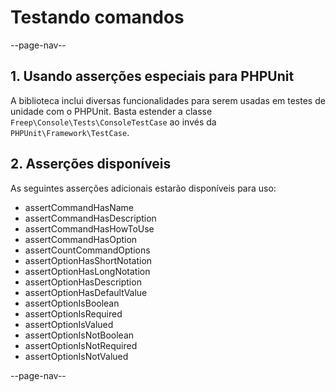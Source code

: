 # Testando comandos

--page-nav--

## 1. Usando asserções especiais para PHPUnit

A biblioteca inclui diversas funcionalidades para serem usadas em testes de unidade com o PHPUnit. Basta estender a classe `Freep\Console\Tests\ConsoleTestCase` ao invés da `PHPUnit\Framework\TestCase`.

## 2. Asserções disponíveis

As seguintes asserções adicionais estarão disponíveis para uso:

- assertCommandHasName
- assertCommandHasDescription
- assertCommandHasHowToUse
- assertCommandHasOption
- assertCountCommandOptions
- assertOptionHasShortNotation
- assertOptionHasLongNotation
- assertOptionHasDescription
- assertOptionHasDefaultValue
- assertOptionIsBoolean
- assertOptionIsRequired
- assertOptionIsValued
- assertOptionIsNotBoolean
- assertOptionIsNotRequired
- assertOptionIsNotValued

--page-nav--
